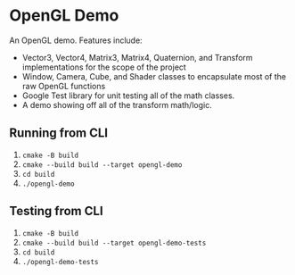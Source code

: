 # OpenGL Demo
An OpenGL demo. Features include:
* Vector3, Vector4, Matrix3, Matrix4, Quaternion, and Transform implementations for the scope of the project
* Window, Camera, Cube, and Shader classes to encapsulate most of the raw OpenGL functions
* Google Test library for unit testing all of the math classes.
* A demo showing off all of the transform math/logic.

## Running from CLI
1. `cmake -B build`
2. `cmake --build build --target opengl-demo`
3. `cd build`
4. `./opengl-demo`

## Testing from CLI
1. `cmake -B build`
2. `cmake --build build --target opengl-demo-tests`
3. `cd build`
4. `./opengl-demo-tests`
